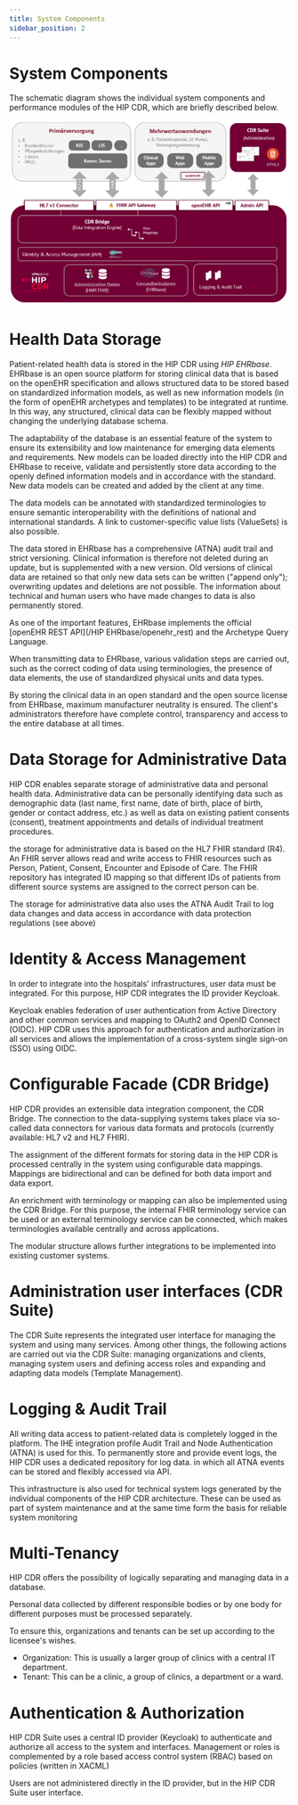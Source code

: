 ```yaml
---
title: System Components
sidebar_position: 2
---
```


# System Components

The schematic diagram shows the individual system components and performance modules of the HIP CDR, which are briefly described below.

![](./img//hip_cdr_components.png)

# Health Data Storage

Patient-related health data is stored in the HIP CDR using *HIP EHRbase*. EHRbase is an open source platform for storing clinical data that is based on the openEHR specification and allows structured data to be stored based on standardized information models, as well as new information models (in the form of openEHR archetypes and templates) to be integrated at runtime. In this way, any structured, clinical data can be flexibly mapped without changing the underlying database schema.

The adaptability of the database is an essential feature of the system to ensure its extensibility and low maintenance for emerging data elements and requirements. New models can be loaded directly into the HIP CDR and EHRbase to receive, validate and persistently store data according to the openly defined information models and in accordance with the standard. New data models can be created and added by the client at any time.

The data models can be annotated with standardized terminologies to ensure semantic interoperability with the definitions of national and international standards. A link to customer-specific value lists (ValueSets) is also possible.

The data stored in EHRbase has a comprehensive (ATNA) audit trail and strict versioning. Clinical information is therefore not deleted during an update, but is supplemented with a new version. Old versions of clinical data are retained so that only new data sets can be written ("append only"); overwriting updates and deletions are not possible. The information about technical and human users who have made changes to data is also permanently stored.

As one of the important features, EHRbase implements the official [openEHR REST API](/HIP EHRbase/openehr_rest) and the Archetype Query Language.

When transmitting data to EHRbase, various validation steps are carried out, such as the correct coding of data using terminologies, the presence of data elements, the use of standardized physical units and data types.

By storing the clinical data in an open standard and the open source license from EHRbase, maximum manufacturer neutrality is ensured. The client\'s administrators therefore have complete control, transparency and access to the entire database at all times.

# Data Storage for Administrative Data

HIP CDR enables separate storage of administrative data and personal health data. Administrative data can be personally identifying data such as demographic data (last name, first name, date of birth, place of birth, gender or contact address, etc.) as well as data on existing patient consents (consent), treatment appointments and details of individual treatment procedures.

the storage for administrative data is based on the HL7 FHIR standard (R4). An FHIR server allows read and write access to FHIR resources such as Person, Patient, Consent, Encounter and Episode of Care. The FHIR repository has integrated ID mapping so that different IDs of patients from different source systems are assigned to the correct person can be.

The storage for administrative data also uses the ATNA Audit Trail to log data changes and data access in accordance with data protection regulations (see above)

# Identity & Access Management

In order to integrate into the hospitals\' infrastructures, user data must be integrated. For this purpose, HIP CDR integrates the ID provider Keycloak.

Keycloak enables federation of user authentication from Active Directory and other common services and mapping to OAuth2 and OpenID Connect (OIDC). HIP CDR uses this approach for authentication and authorization in all services and allows the implementation of a cross-system single sign-on (SSO) using OIDC.

# Configurable Facade (CDR Bridge)

HIP CDR provides an extensible data integration component, the CDR Bridge. The connection to the data-supplying systems takes place via so-called data connectors for various data formats and protocols (currently available: HL7 v2 and HL7 FHIR).

The assignment of the different formats for storing data in the HIP CDR is processed centrally in the system using configurable data mappings. Mappings are bidirectional and can be defined for both data import and data export.

An enrichment with terminology or mapping can also be implemented using the CDR Bridge. For this purpose, the internal FHIR terminology service can be used or an external terminology service can be connected, which makes terminologies available centrally and across applications.

The modular structure allows further integrations to be implemented into existing customer systems.

# Administration user interfaces (CDR Suite)

The CDR Suite represents the integrated user interface for managing the system and using many services. Among other things, the following actions are carried out via the CDR Suite: managing organizations and clients, managing system users and defining access roles and expanding and adapting data models (Template Management).

# Logging & Audit Trail

All writing data access to patient-related data is completely logged in the platform. The IHE integration profile Audit Trail and Node Authentication (ATNA) is used for this. To permanently store and provide event logs, the HIP CDR uses a dedicated repository for log data. in which all ATNA events can be stored and flexibly accessed via API.

This infrastructure is also used for technical system logs generated by the individual components of the HIP CDR architecture. These can be used as part of system maintenance and at the same time form the basis for reliable system monitoring

# Multi-Tenancy

HIP CDR offers the possibility of logically separating and managing data in a database.

Personal data collected by different responsible bodies or by one body for different purposes must be processed separately.

To ensure this, organizations and tenants can be set up according to the licensee\'s wishes.

- Organization: This is usually a larger group of clinics with a central IT department.
- Tenant: This can be a clinic, a group of clinics, a department or a ward.

# Authentication & Authorization

HIP CDR Suite uses a central ID provider (Keycloak) to authenticate and authorize all access to the system and interfaces. Management or roles is complemented by a role based access control system (RBAC) based on policies (written in XACML)

Users are not administered directly in the ID provider, but in the HIP CDR Suite user interface.






